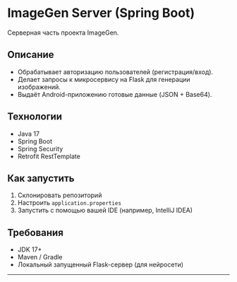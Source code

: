 # ImageGen Server (Spring Boot)

Серверная часть проекта ImageGen.

## Описание
- Обрабатывает авторизацию пользователей (регистрация/вход).
- Делает запросы к микросервису на Flask для генерации изображений.
- Выдаёт Android-приложению готовые данные (JSON + Base64).

## Технологии
- Java 17
- Spring Boot
- Spring Security
- Retrofit RestTemplate

## Как запустить
1. Склонировать репозиторий
2. Настроить `application.properties`
3. Запустить с помощью вашей IDE (например, IntelliJ IDEA)

## Требования
- JDK 17+
- Maven / Gradle
- Локальный запущенный Flask-сервер (для нейросети)

---
